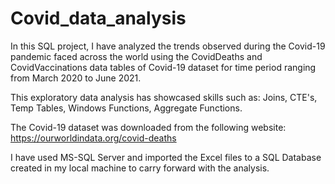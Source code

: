 # Covid_data_analysis

In this SQL project, I have analyzed the trends observed during the Covid-19 pandemic faced across the world using the CovidDeaths and CovidVaccinations data tables of Covid-19 dataset for time period ranging from March 2020 to June 2021.

This exploratory data analysis has showcased skills such as: Joins, CTE's, Temp Tables, Windows Functions, Aggregate Functions.

The Covid-19 dataset was downloaded from the following website: https://ourworldindata.org/covid-deaths

I have used MS-SQL Server and imported the Excel files to a SQL Database created in my local machine to carry forward with the analysis.
